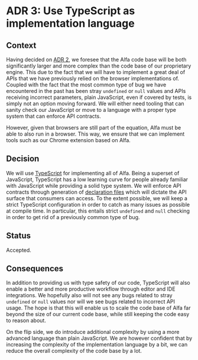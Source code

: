 # ADR 3: Use TypeScript as implementation language

## Context

Having decided on [ADR 2](adr-002.md), we foresee that the Alfa code base will be both significantly larger and more complex than the code base of our proprietary engine. This due to the fact that we will have to implement a great deal of APIs that we have previously relied on the browser implementations of. Coupled with the fact that the most common type of bug we have encountered in the past has been stray `undefined` or `null` values and APIs receiving incorrect parameters, plain JavaScript, even if covered by tests, is simply not an option moving forward. We will either need tooling that can sanity check our JavaScript or move to a language with a proper type system that can enforce API contracts.

However, given that browsers are still part of the equation, Alfa must be able to also run in a browser. This way, we ensure that we can implement tools such as our Chrome extension based on Alfa.

## Decision

We will use [TypeScript](https://github.com/Microsoft/TypeScript) for implementing all of Alfa. Being a superset of JavaScript, TypeScript has a low learning curve for people already familiar with JavaScript while providing a solid type system. We will enforce API contracts through generation of [declaration files](https://www.typescriptlang.org/docs/handbook/declaration-files/introduction.html) which will dictate the API surface that consumers can access. To the extent possible, we will keep a strict TypeScript configuration in order to catch as many issues as possible at compile time. In particular, this entails strict `undefined` and `null` checking in order to get rid of a previously common type of bug.

## Status

Accepted.

## Consequences

In addition to providing us with type safety of our code, TypeScript will also enable a better and more productive workflow through editor and IDE integrations. We hopefully also will not see any bugs related to stray `undefined` or `null` values nor will we see bugs related to incorrect API usage. The hope is that this will enable us to scale the code base of Alfa far beyond the size of our current code base, while still keeping the code easy to reason about.

On the flip side, we do introduce additional complexity by using a more advanced language than plain JavaScript. We are however confident that by increasing the complexity of the implementation language by a bit, we can reduce the overall complexity of the code base by a lot.
